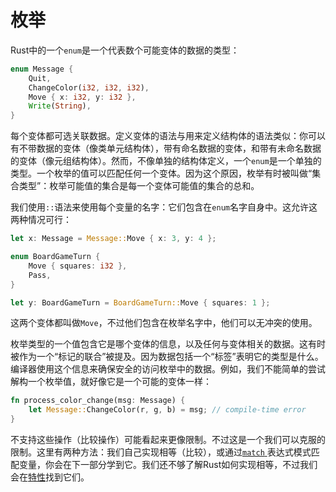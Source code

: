 # 枚举
Rust中的一个`enum`是一个代表数个可能变体的数据的类型：

```rust
enum Message {
    Quit,
    ChangeColor(i32, i32, i32),
    Move { x: i32, y: i32 },
    Write(String),
}
```

每个变体都可选关联数据。定义变体的语法与用来定义结构体的语法类似：你可以有不带数据的变体（像类单元结构体），带有命名数据的变体，和带有未命名数据的变体（像元组结构体）。然而，不像单独的结构体定义，一个`enum`是一个单独的类型。一个枚举的值可以匹配任何一个变体。因为这个原因，枚举有时被叫做“集合类型”：枚举可能值的集合是每一个变体可能值的集合的总和。

我们使用`::`语法来使用每个变量的名字：它们包含在`enum`名字自身中。这允许这两种情况可行：

```rust
let x: Message = Message::Move { x: 3, y: 4 };

enum BoardGameTurn {
    Move { squares: i32 },
    Pass,
}

let y: BoardGameTurn = BoardGameTurn::Move { squares: 1 };
```

这两个变体都叫做`Move`，不过他们包含在枚举名字中，他们可以无冲突的使用。

枚举类型的一个值包含它是哪个变体的信息，以及任何与变体相关的数据。这有时被作为一个“标记的联合”被提及。因为数据包括一个“标签”表明它的类型是什么。编译器使用这个信息来确保安全的访问枚举中的数据。例如，我们不能简单的尝试解构一个枚举值，就好像它是一个可能的变体一样：

```rust
fn process_color_change(msg: Message) {
    let Message::ChangeColor(r, g, b) = msg; // compile-time error
}
```

不支持这些操作（比较操作）可能看起来更像限制。不过这是一个我们可以克服的限制。这里有两种方法：我们自己实现相等（比较），或通过[`match` ](http://doc.rust-lang.org/nightly/book/match.html)表达式模式匹配变量，你会在下一部分学到它。我们还不够了解Rust如何实现相等，不过我们会在[特性](http://doc.rust-lang.org/nightly/book/traits.html)找到它们。
